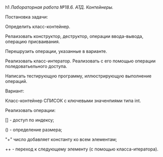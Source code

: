 h1 *Лабораторная работа №18.6. АТД. Контейнеры.*

Постановка задачи:

Определить класс-контейнер.

Релаизовать конструктор, деструктор, операции ввода-вывода, операцию присваивания.

Перешрузить операции, указанные в варианте.

Реализовать класс-интератор. Реализовать с его помощью операции поледоватьельного доступа.

Написать тестирующую программу, иллюстрирующую выполнение операций.

Вариант:

Класс-контейнер СПИСОК с ключевыми значенпиями типа int.

Реализовать операции:

[] - доступ по индексу;

() - определение размера;

"+" число добавляет константу ко всем элементам;

++ - переход к следующему элементу (с помощью класса-итератора).
